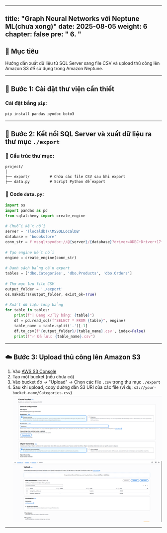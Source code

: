 
---
title: "Graph Neural Networks với Neptune ML(chưa xong)"
date: 2025-08-05
weight: 6
chapter: false
pre: "<b> 6. </b>"
---
## 🎯 Mục tiêu
Hướng dẫn xuất dữ liệu từ SQL Server sang file CSV và upload thủ công lên Amazon S3 để sử dụng trong Amazon Neptune.

---

## 🧱 Bước 1: Cài đặt thư viện cần thiết

### Cài đặt bằng `pip`:

```bash
pip install pandas pyodbc boto3
```

---

## 🧩 Bước 2: Kết nối SQL Server và xuất dữ liệu ra thư mục `./export`

### 📁 Cấu trúc thư mục:
```
project/
│
├── export/         # Chứa các file CSV sau khi export
├── data.py         # Script Python để export
```

### 🔢 Code `data.py`:

```python
import os
import pandas as pd
from sqlalchemy import create_engine

# Chuỗi kết nối
server = '(localdb)\\MSSQLLocalDB'
database = 'boookstore'
conn_str = f'mssql+pyodbc://@{server}/{database}?driver=ODBC+Driver+17+for+SQL+Server'

# Tạo engine kết nối
engine = create_engine(conn_str)

# Danh sách bảng cần export
tables = ['dbo.Categories', 'dbo.Products', 'dbo.Orders']

# Thư mục lưu file CSV
output_folder = './export'
os.makedirs(output_folder, exist_ok=True)

# Xuất dữ liệu từng bảng
for table in tables:
    print(f"📌 Đang xử lý bảng: {table}")
    df = pd.read_sql(f"SELECT * FROM {table}", engine)
    table_name = table.split('.')[-1]
    df.to_csv(f'{output_folder}/{table_name}.csv', index=False)
    print(f"✅ Đã lưu: {table_name}.csv")
```

---

## ☁️ Bước 3: Upload thủ công lên Amazon S3

1. Vào [AWS S3 Console](https://s3.console.aws.amazon.com/s3)
2. Tạo một bucket (nếu chưa có)
3. Vào bucket đó → "Upload" → Chọn các file `.csv` trong thư mục `./export`
4. Sau khi upload, copy đường dẫn S3 URI của các file (ví dụ: `s3://your-bucket-name/Categories.csv`)
![FWD](/images/6.clean/s31.png)
![FWD](/images/6.clean/s32.png)
---

